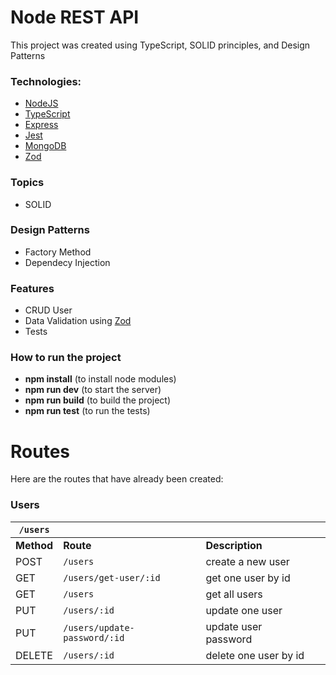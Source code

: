 # Node REST API

This project was created using TypeScript, SOLID principles, and Design Patterns

### Technologies:

- [NodeJS](https://nodejs.org/en/)
- [TypeScript](https://www.typescriptlang.org/)
- [Express](https://expressjs.com/pt-br/)
- [Jest](https://jestjs.io/)
- [MongoDB](https://www.mongodb.com/)
- [Zod](https://zod.dev/)

### Topics

- SOLID

### Design Patterns

- Factory Method
- Dependecy Injection

### Features

- CRUD User
- Data Validation using [Zod](https://zod.dev/)
- Tests

### How to run the project

- **npm install** (to install node modules)
- **npm run dev** (to start the server)
- **npm run build** (to build the project)
- **npm run test** (to run the tests)

# Routes

Here are the routes that have already been created:

### Users

| `/users`   |                              |                       |     |
| ---------- | ---------------------------- | --------------------- | --- |
| **Method** | **Route**                    | **Description**       |
| POST       | `/users`                     | create a new user     |
| GET        | `/users/get-user/:id`        | get one user by id    |
| GET        | `/users`                     | get all users         |
| PUT        | `/users/:id`                 | update one user       |
| PUT        | `/users/update-password/:id` | update user password  |
| DELETE     | `/users/:id`                 | delete one user by id |
